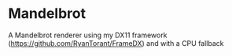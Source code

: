 # Mandelbrot
A Mandelbrot renderer using my DX11 framework (https://github.com/RyanTorant/FrameDX) and with a CPU fallback
